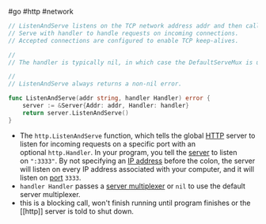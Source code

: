 #go #http #network 

```go
// ListenAndServe listens on the TCP network address addr and then calls
// Serve with handler to handle requests on incoming connections.
// Accepted connections are configured to enable TCP keep-alives.

//
// The handler is typically nil, in which case the DefaultServeMux is used.

//
// ListenAndServe always returns a non-nil error.

func ListenAndServe(addr string, handler Handler) error {
	server := &Server{Addr: addr, Handler: handler}
	return server.ListenAndServe()
}
```

- The `http.ListenAndServe` function, which tells the global [HTTP](/techstack/network/HTTP.md) server to listen for incoming requests on a specific port with an optional `http.Handler`. In your program, you tell the [server](/server) to listen on `":3333"`. By not specifying an [IP address](/IP%20address) before the colon, the server will listen on every IP address associated with your computer, and it will listen on [port](/port) `3333`.
- `handler Handler` passes a [server multiplexer](/server%20multiplexer) or `nil` to use the default server multiplexer.
- this is a blocking call, won't finish running until program finishes or the [[http]] server is told to shut down.